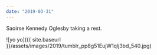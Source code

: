 ```yaml
---
date: "2019-03-31"
---
```


Saoirse Kennedy Oglesby taking a rest.

![yo yo]({{ site.baseurl }}/assets/images/2019/tumblr_pp8g51EujW1qlj3bd_540.jpg)
